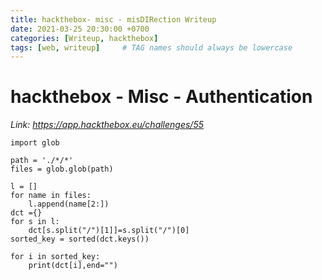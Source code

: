 ```yaml
---
title: hackthebox- misc - misDIRection Writeup
date: 2021-03-25 20:30:00 +0700
categories: [Writeup, hackthebox]
tags: [web, writeup]     # TAG names should always be lowercase
---
```


# hackthebox - Misc - Authentication

*Link: https://app.hackthebox.eu/challenges/55*

```
import glob

path = './*/*'
files = glob.glob(path)

l = []
for name in files:
    l.append(name[2:])
dct ={}
for s in l:
    dct[s.split("/")[1]]=s.split("/")[0]
sorted_key = sorted(dct.keys())

for i in sorted_key:
    print(dct[i],end="")
```